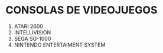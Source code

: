 # CONSOLAS DE VIDEOJUEGOS

1. ATARI 2600
2. INTELLIVISION
3. SEGA SG-1000
4. NINTENDO ENTERTAIMENT SYSTEM
